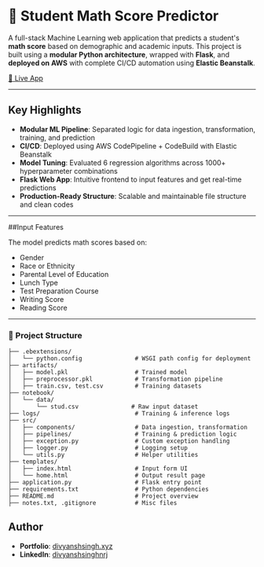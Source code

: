 # 🧠 Student Math Score Predictor

A full-stack Machine Learning web application that predicts a student's **math score** based on demographic and academic inputs. This project is built using a **modular Python architecture**, wrapped with **Flask**, and **deployed on AWS** with complete CI/CD automation using **Elastic Beanstalk**.

[🔗 Live App](http://student-env.eba-puvqpaf8.eu-north-1.elasticbeanstalk.com/predictdata)

---

## Key Highlights

-  **Modular ML Pipeline**: Separated logic for data ingestion, transformation, training, and prediction
- **CI/CD**: Deployed using AWS CodePipeline + CodeBuild with Elastic Beanstalk
- **Model Tuning**: Evaluated 6 regression algorithms across 1000+ hyperparameter combinations
- **Flask Web App**: Intuitive frontend to input features and get real-time predictions
- **Production-Ready Structure**: Scalable and maintainable file structure and clean codes

---

##Input Features

The model predicts math scores based on:

- Gender  
- Race or Ethnicity  
- Parental Level of Education  
- Lunch Type  
- Test Preparation Course  
- Writing Score  
- Reading Score  

---
### 📁 Project Structure
```
├── .ebextensions/
│   └── python.config               # WSGI path config for deployment
├── artifacts/
│   ├── model.pkl                   # Trained model
│   ├── preprocessor.pkl            # Transformation pipeline
│   ├── train.csv, test.csv         # Training datasets
├── notebook/
│   └── data/
│       └── stud.csv               # Raw input dataset
├── logs/                           # Training & inference logs
├── src/
│   ├── components/                 # Data ingestion, transformation
│   ├── pipelines/                  # Training & prediction logic
│   ├── exception.py                # Custom exception handling
│   ├── logger.py                   # Logging setup
│   └── utils.py                    # Helper utilities
├── templates/
│   ├── index.html                  # Input form UI
│   └── home.html                   # Output result page
├── application.py                  # Flask entry point
├── requirements.txt                # Python dependencies
├── README.md                       # Project overview
├── notes.txt, .gitignore           # Misc files
```
##  Author

-  **Portfolio**: [divyanshsingh.xyz](https://divyanshsingh.xyz)  
- **LinkedIn**: [divyanshsinghnrj](https://www.linkedin.com/in/divyanshsinghnrj) 
